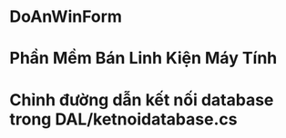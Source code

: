 # DoAnWinForm
# Phần Mềm Bán Linh Kiện Máy Tính
# Chỉnh đường dẫn kết nối database trong DAL/ketnoidatabase.cs
